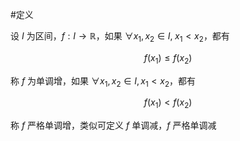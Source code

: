 #定义 

设 $I$ 为区间，$f:I\to \mathbb{R}$，如果 $\forall x_{1},x_{2}\in I,\;x_{1}<x_{2}$，都有

$$
f(x_{1})\leq f(x_{2})
$$

称 $f$ 为单调增，如果 $\forall x_{1},x_{2}\in I,x_{1}<x_{2}$，都有

$$
f(x_{1})<f(x_{2})
$$

称 $f$ 严格单调增，类似可定义 $f$ 单调减，$f$ 严格单调减